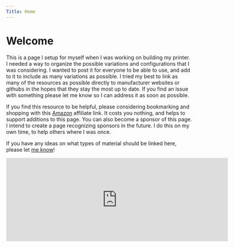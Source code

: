 ```yaml
---
Title: Home
---
```

# Welcome
This is a page I setup for myself when I was working on building my printer. I needed a way to organize the possible variations and configurations that I was considering. I wanted to post it for everyone to be able to use, and add to it to include as many variations as possible. I tried my best to link as many of the resources as possible directly to manufacturer websites or githubs in the hopes that they stay the most up to date. If you find an issue with something please let me know so I can address it as soon as possible. 

If you find this resource to be helpful, please considering bookmarking and shopping with this [Amazon](https://amzn.to/3TLXj6j) affiliate link. It costs you nothing, and helps to support additions to this page. You can also become a sponsor of this page. I intend to create a page recognizing sponsors in the future. I do this on my own time, to help others where I was once.

If you have any ideas on what types of material should be linked here, please let [me know](https://dtjager.github.io/3D-Printing-Resources/ideas/)!

<iframe src="https://github.com/sponsors/dtjager/card" title="Sponsor dtjager" height="225" width="600" style="border: 0;"></iframe>
